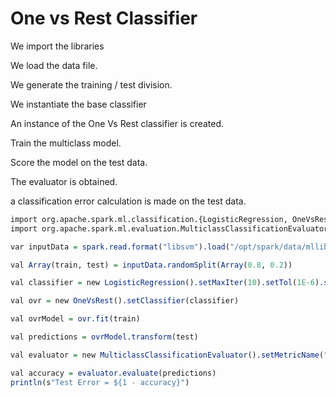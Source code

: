 # One vs Rest Classifier
We import the libraries

We load the data file.

We generate the training / test division.

We instantiate the base classifier

An instance of the One Vs Rest classifier is created.

Train the multiclass model.

Score the model on the test data.

The evaluator is obtained.

a classification error calculation is made on the test data.


```R
import org.apache.spark.ml.classification.{LogisticRegression, OneVsRest}
import org.apache.spark.ml.evaluation.MulticlassClassificationEvaluator

var inputData = spark.read.format("libsvm").load("/opt/spark/data/mllib/sample_multiclass_classification_data.txt")

val Array(train, test) = inputData.randomSplit(Array(0.8, 0.2))

val classifier = new LogisticRegression().setMaxIter(10).setTol(1E-6).setFitIntercept(true)

val ovr = new OneVsRest().setClassifier(classifier)

val ovrModel = ovr.fit(train)

val predictions = ovrModel.transform(test)

val evaluator = new MulticlassClassificationEvaluator().setMetricName("accuracy")

val accuracy = evaluator.evaluate(predictions)
println(s"Test Error = ${1 - accuracy}")
```